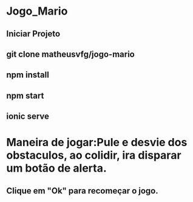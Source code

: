 # Jogo_Mario
## Iniciar Projeto
## git clone matheusvfg/jogo-mario
## npm install 
## npm start
## ionic serve
# Maneira de jogar:Pule e desvie dos obstaculos, ao colidir, ira disparar um botão de alerta.
## Clique em "Ok" para recomeçar o jogo.
